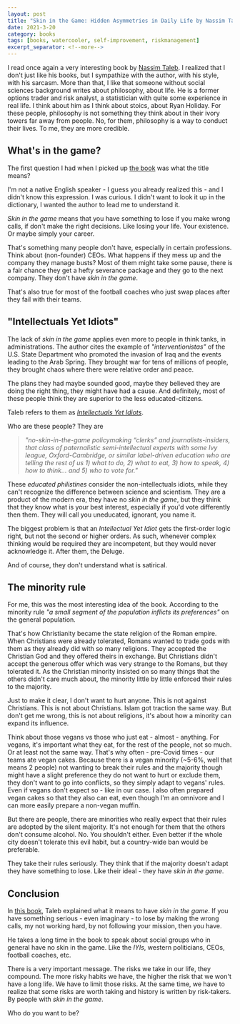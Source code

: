 ```yaml
---
layout: post
title: "Skin in the Game: Hidden Asymmetries in Daily Life by Nassim Taleb"
date: 2021-3-20
category: books
tags: [books, watercooler, self-improvement, riskmanagement]
excerpt_separator: <!--more-->
---
```

I read once again a very interesting book by [Nassim Taleb](https://www.sandordargo.com/blog/2018/10/31/nassim-taleb-the-black-swan). I realized that I don't just like his books, but I sympathize with the author, with his style, with his sarcasm. More than that, I like that someone without social sciences background writes about philosophy, about life. He is a former options trader and risk analyst, a statistician with quite some experience in real life. I think about him as I think about stoics, about Ryan Holiday. For these people, philosophy is not something they think about in their ivory towers far away from people. No, for them, philosophy is a way to conduct their lives. To me, they are more credible.
<!--more-->

## What's in the game?

The first question I had when I picked up [the book](https://amzn.to/3c5WwYU) was what the title means?

I'm not a native English speaker - I guess you already realized this - and I didn't know this expression. I was curious. I didn't want to look it up in the dictionary, I wanted the author to lead me to understand it.

*Skin in the game* means that you have something to lose if you make wrong calls, if don't make the right decisions. Like losing your life. Your existence. Or maybe simply your career.

That's something many people don't have, especially in certain professions. Think about (non-founder) CEOs. What happens if they mess up and the company they manage busts? Most of them might take some pause, there is a fair chance they get a hefty severance package and they go to the next company. They don't have *skin in the game*.

That's also true for most of the football coaches who just swap places after they fail with their teams.

## "Intellectuals Yet Idiots"

The lack of *skin in the game* applies even more to people in think tanks, in administrations. The author cites the example of *"interventionistas"* of the U.S. State Department who promoted the invasion of Iraq and the events leading to the Arab Spring. They brought war for tens of millions of people, they brought chaos where there were relative order and peace.

The plans they had maybe sounded good, maybe they believed they are doing the right thing, they might have had a cause. And definitely, most of these people think they are superior to the less educated-citizens.

Taleb refers to them as [*Intellectuals Yet Idiots*](https://medium.com/incerto/the-intellectual-yet-idiot-13211e2d0577).

Who are these people? They are 

> *"no-skin-in-the-game policymaking “clerks” and journalists-insiders, that class of paternalistic semi-intellectual experts with some Ivy league, Oxford-Cambridge, or similar label-driven education who are telling the rest of us 1) what to do, 2) what to eat, 3) how to speak, 4) how to think... and 5) who to vote for."*

These *educated philistines* consider the non-intellectuals idiots, while they can't recognize the difference between science and scientism. They are a product of the modern era, they have no *skin in the game*, but they think that they know what is your best interest, especially if you'd vote differently then them. They will call you uneducated, ignorant, you name it.

The biggest problem is that an *Intellectual Yet Idiot* gets the first-order logic right, but not the second or higher orders. As such, whenever complex thinking would be required they are incompetent, but they would never acknowledge it. After them, the Deluge.

And of course, they don't understand what is satirical.

## The minority rule

For me, this was the most interesting idea of the book. According to the minority rule *"a small segment of the population inflicts its preferences"* on the general population.

That's how Christianity became the state religion of the Roman empire. When Christians were already tolerated, Romans wanted to trade gods with them as they already did with so many religions. They accepted the Christian God and they offered theirs in exchange. But Christians didn't accept the generous offer which was very strange to the Romans, but they tolerated it. As the Christian minority insisted on so many things that the others didn't care much about, the minority little by little enforced their rules to the majority.

Just to make it clear, I don't want to hurt anyone. This is not against Christians. This is not about Christians. Islam got traction the same way. But don't get me wrong, this is not about religions, it's about how a minority can expand its influence.

Think about those vegans vs those who just eat - almost - anything. For vegans, it's important what they eat, for the rest of the people, not so much. Or at least not the same way. That's why often - pre-Covid times - our teams ate vegan cakes. Because there is a vegan minority (~5-6%, well that means 2 people) not wanting to break their rules and the majority though might have a slight preference they do not want to hurt or exclude them, they don't want to go into conflicts, so they simply adapt to vegans' rules. Even if vegans don't expect so - like in our case. I also often prepared vegan cakes so that they also can eat, even though I'm an omnivore and I can more easily prepare a non-vegan muffin.

But there are people, there are minorities who really expect that their rules are adopted by the silent majority. It's not enough for them that the others don't consume alcohol. No. You shouldn't either. Even better if the whole city doesn't tolerate this evil habit, but a country-wide ban would be preferable.

They take their rules seriously. They think that if the majority doesn't adapt they have something to lose. Like their ideal - they have *skin in the game*.

## Conclusion

In [this book](https://amzn.to/3c5WwYU), Taleb explained what it means to have *skin in the game*. If you have something serious - even imaginary - to lose by making the wrong calls, my not working hard, by not following your mission, then you have.

He takes a long time in the book to speak about social groups who in general have no skin in the game. Like the *IYIs*, western politicians, CEOs, football coaches, etc.

There is a very important message. The risks we take in our life, they compound. The more risky habits we have, the higher the risk that we won't have a long life. We have to limit those risks. At the same time, we have to realize that some risks are worth taking and history is written by risk-takers. By people with *skin in the game*.

Who do you want to be?